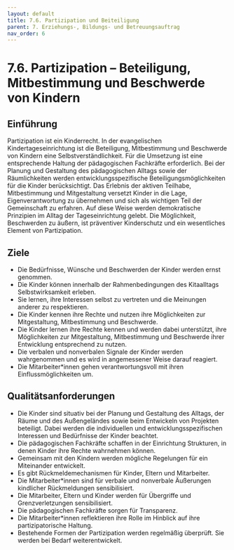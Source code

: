 ```yaml
---
layout: default
title: 7.6. Partizipation und Beiteiligung
parent: 7. Erziehungs-, Bildungs- und Betreuungsauftrag
nav_order: 6
---
```


# 7.6. Partizipation – Beteiligung, Mitbestimmung und Beschwerde von Kindern

## Einführung
Partizipation ist ein Kinderrecht. In der evangelischen Kindertageseinrichtung ist die Beteiligung, Mitbestimmung und Beschwerde von Kindern eine Selbstverständlichkeit. Für die Umsetzung ist eine entsprechende Haltung der pädagogischen Fachkräfte erforderlich. Bei der Planung und Gestaltung des pädagogischen Alltags sowie der Räumlichkeiten werden entwicklungsspezifische Beteiligungsmöglichkeiten für die Kinder berücksichtigt. Das Erlebnis der aktiven Teilhabe, Mitbestimmung und Mitgestaltung versetzt Kinder in die Lage, Eigenverantwortung zu übernehmen und sich als wichtigen Teil der Gemeinschaft zu erfahren. Auf diese Weise werden demokratische Prinzipien im Alltag der Tageseinrichtung gelebt. Die Möglichkeit, Beschwerden zu äußern, ist präventiver Kinderschutz und ein wesentliches Element von Partizipation.

## Ziele
* Die Bedürfnisse, Wünsche und Beschwerden der Kinder werden ernst genommen.
* Die Kinder können innerhalb der Rahmenbedingungen des Kitaalltags Selbstwirksamkeit erleben.
* Sie lernen, ihre Interessen selbst zu vertreten und die Meinungen anderer zu respektieren.
* Die Kinder kennen ihre Rechte und nutzen ihre Möglichkeiten zur Mitgestaltung, Mitbestimmung und Beschwerde.
* Die Kinder lernen ihre Rechte kennen und werden dabei unterstützt, ihre Möglichkeiten zur Mitgestaltung, Mitbestimmung und Beschwerde ihrer Entwicklung entsprechend zu nutzen.
* Die verbalen und nonverbalen Signale der Kinder werden wahrgenommen und es wird in angemessener Weise darauf reagiert.
* Die Mitarbeiter\*innen gehen verantwortungsvoll mit ihren Einflussmöglichkeiten um.

## Qualitätsanforderungen
* Die Kinder sind situativ bei der Planung und Gestaltung des Alltags, der Räume und des Außengeländes sowie beim Entwickeln von Projekten beteiligt. Dabei werden die individuellen und entwicklungsspezifischen Interessen und Bedürfnisse der Kinder beachtet.
* Die pädagogischen Fachkräfte schaffen in der Einrichtung Strukturen, in denen Kinder ihre Rechte wahrnehmen können.
* Gemeinsam mit den Kindern werden mögliche Regelungen für ein Miteinander entwickelt.
* Es gibt Rückmeldemechanismen für Kinder, Eltern und Mitarbeiter.
* Die Mitarbeiter\*innen sind für verbale und nonverbale Äußerungen kindlicher Rückmeldungen sensibilisiert.
* Die Mitarbeiter, Eltern und Kinder werden für Übergriffe und Grenzverletzungen sensibilisiert.
* Die pädagogischen Fachkräfte sorgen für Transparenz.
* Die Mitarbeiter\*innen reflektieren ihre Rolle im Hinblick auf ihre partizipatorische Haltung.
* Bestehende Formen der Partizipation werden regelmäßig überprüft. Sie werden bei Bedarf weiterentwickelt.
